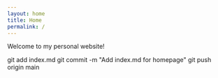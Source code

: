 ```yaml
---
layout: home
title: Home
permalink: /
---
```


Welcome to my personal website!

git add index.md
git commit -m "Add index.md for homepage"
git push origin main
